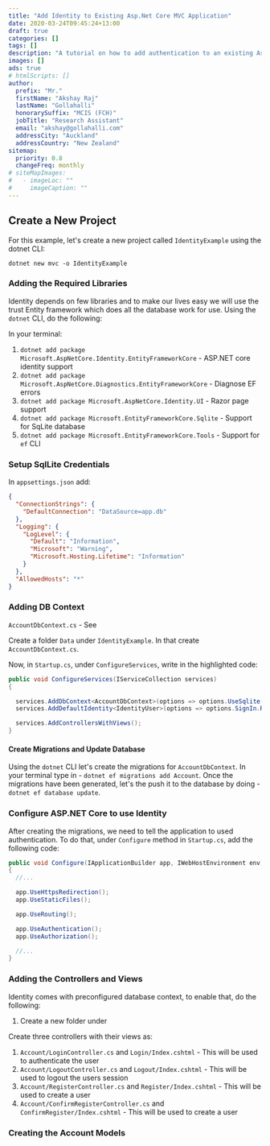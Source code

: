 ```yaml
---
title: "Add Identity to Existing Asp.Net Core MVC Application"
date: 2020-03-24T09:45:24+13:00
draft: true
categories: []
tags: []
description: "A tutorial on how to add authentication to an existing Asp.Net Core MVC application"
images: []
ads: true
# htmlScripts: []
author:
  prefix: "Mr."
  firstName: "Akshay Raj"
  lastName: "Gollahalli"
  honorarySuffix: "MCIS (FCH)"
  jobTitle: "Research Assistant"
  email: "akshay@gollahalli.com"
  addressCity: "Auckland"
  addressCountry: "New Zealand"
sitemap:
  priority: 0.8
  changeFreq: monthly
# siteMapImages:
#   - imageLoc: ""
#     imageCaption: ""
---
```


## Create a New Project
For this example, let's create a new project called `IdentityExample` using the dotnet CLI:

`dotnet new mvc -o IdentityExample`

### Adding the Required Libraries

Identity depends on few libraries and to make our lives easy we will use the trust Entity framework which does all the database work for use. Using the `dotnet` CLI, do the following:

In your terminal:

1. `dotnet add package Microsoft.AspNetCore.Identity.EntityFrameworkCore` - ASP.NET core identity support
2. `dotnet add package Microsoft.AspNetCore.Diagnostics.EntityFrameworkCore` - Diagnose EF errors
3. `dotnet add package Microsoft.AspNetCore.Identity.UI` - Razor page support
4. `dotnet add package Microsoft.EntityFrameworkCore.Sqlite` - Support for SqLite database
5. `dotnet add package Microsoft.EntityFrameworkCore.Tools` - Support for `ef` CLI

### Setup SqlLite Credentials

In `appsettings.json` add:

```json {linenos=table,hl_lines=[2,3,4]}
{
  "ConnectionStrings": {
    "DefaultConnection": "DataSource=app.db"
  },
  "Logging": {
    "LogLevel": {
      "Default": "Information",
      "Microsoft": "Warning",
      "Microsoft.Hosting.Lifetime": "Information"
    }
  },
  "AllowedHosts": "*"
}
```
<!--adsense-->

### Adding DB Context

`AccountDbContext.cs` - See 

Create a folder `Data` under `IdentityExample`. In that create `AccountDbContext.cs`.

Now, in `Startup.cs`, under `ConfigureServices`, write in the highlighted code:

```cs {linenos=table,hl_lines=[4,5]}
public void ConfigureServices(IServiceCollection services)
{

  services.AddDbContext<AccountDbContext>(options => options.UseSqlite(_configuration.GetConnectionString("DefaultConnection")));
  services.AddDefaultIdentity<IdentityUser>(options => options.SignIn.RequireConfirmedAccount = true).AddEntityFrameworkStores<AccountDbContext>();

  services.AddControllersWithViews();
}
```

#### Create Migrations and Update Database

Using the `dotnet` CLI let's create the migrations for `AccountDbContext`. In your terminal type in - `dotnet ef migrations add Account`. Once the migrations have been generated, let's the push it to the database by doing - `dotnet ef database update`.

### Configure ASP.NET Core to use Identity

After creating the migrations, we need to tell the application to used authentication. To do that, under `Configure` method in `Startup.cs`, add the following code:

```cs {linenos=table,hl_lines=[10]}
public void Configure(IApplicationBuilder app, IWebHostEnvironment env)
{
  //...

  app.UseHttpsRedirection();
  app.UseStaticFiles();

  app.UseRouting();

  app.UseAuthentication();
  app.UseAuthorization();

  //...
}
```

<!--adsense-->

### Adding the Controllers and Views

Identity comes with preconfigured database context, to enable that, do the following:

1. Create a new folder under

Create three controllers with their views as:

1. `Account/LoginController.cs` and `Login/Index.cshtml` - This will be used to authenticate the user
2. `Account/LogoutController.cs` and `Logout/Index.cshtml` - This will be used to logout the users session
3. `Account/RegisterController.cs` and `Register/Index.cshtml` - This will be used to create a user
4. `Account/ConfirmRegisterController.cs` and `ConfirmRegister/Index.cshtml` - This will be used to create a user

### Creating the Account Models
